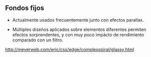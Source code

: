 ## Fondos fijos

- Actualmente usados frecuentemente junto con efectos parallax.

- Múltiples diseños aplicados sobre elementos diferentes permiten efectos sorprendentes, y con muy poco impácto de rendimiento comparado con un filtro.

http://meyerweb.com/eric/css/edge/complexspiral/glassy.html
